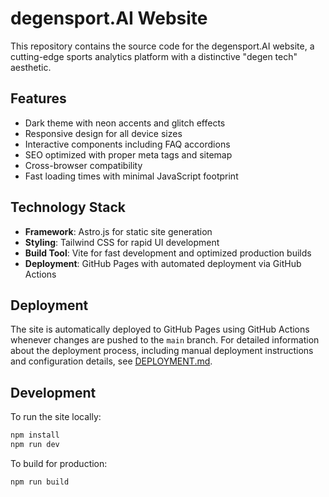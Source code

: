 # degensport.AI Website

This repository contains the source code for the degensport.AI website, a cutting-edge sports analytics platform with a distinctive "degen tech" aesthetic.

## Features

- Dark theme with neon accents and glitch effects
- Responsive design for all device sizes
- Interactive components including FAQ accordions
- SEO optimized with proper meta tags and sitemap
- Cross-browser compatibility
- Fast loading times with minimal JavaScript footprint

## Technology Stack

- **Framework**: Astro.js for static site generation
- **Styling**: Tailwind CSS for rapid UI development
- **Build Tool**: Vite for fast development and optimized production builds
- **Deployment**: GitHub Pages with automated deployment via GitHub Actions

## Deployment

The site is automatically deployed to GitHub Pages using GitHub Actions whenever changes are pushed to the `main` branch. For detailed information about the deployment process, including manual deployment instructions and configuration details, see [DEPLOYMENT.md](DEPLOYMENT.md).

## Development

To run the site locally:

```bash
npm install
npm run dev
```

To build for production:

```bash
npm run build
